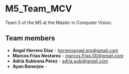 # M5_Team_MCV
Team 5 of the M5 at the Master in Computer Vision.

## Team members
- **Àngel Herrero Díaz** - herreroangel.pro@gmail.com
- **Marcos Frías Nestares** - marcos.frias.00@gmail.com
- **Adriá Subirana Pérez** - adria.subi@gmail.com
- **Ayan Banerjee** -

